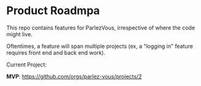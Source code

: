 # Product Roadmpa

This repo contains features for ParlezVous, irrespective of where the code might live.

Oftentimes, a feature will span multiple projects (ex, a "logging in" feature requires front end and back end work).

Current Project:

**MVP**: https://github.com/orgs/parlez-vous/projects/2

